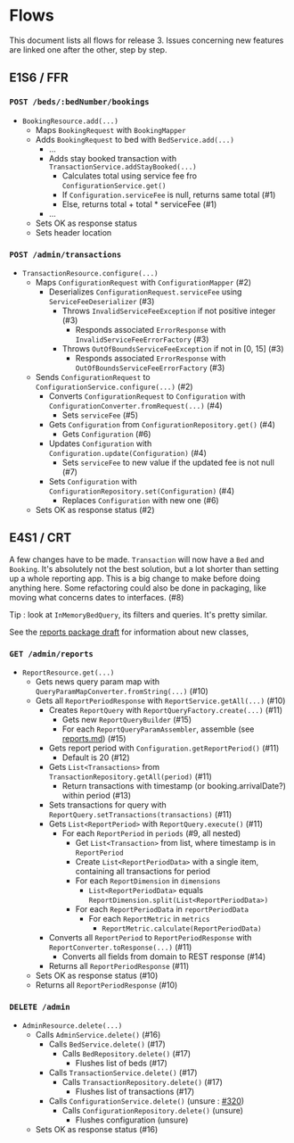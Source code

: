 # Flows

This document lists all flows for release 3. Issues concerning new features are linked one after the other, step by step.

## E1S6 / FFR

### `POST /beds/:bedNumber/bookings`
- `BookingResource.add(...)`
  - Maps `BookingRequest` with `BookingMapper`
  - Adds `BookingRequest` to bed with `BedService.add(...)`
    - ...
    - Adds stay booked transaction with `TransactionService.addStayBooked(...)`
      - Calculates total using service fee fro `ConfigurationService.get()`
      - If `Configuration.serviceFee` is null, returns same total (#1)
      - Else, returns total + total * serviceFee (#1)
    - ...
  - Sets OK as response status
  - Sets header location

### `POST /admin/transactions`
- `TransactionResource.configure(...)`
  - Maps `ConfigurationRequest` with `ConfigurationMapper` (#2)
    - Deserializes `ConfigurationRequest.serviceFee` using `ServiceFeeDeserializer` (#3)
      - Throws `InvalidServiceFeeException` if not positive integer (#3)
        - Responds associated `ErrorResponse` with `InvalidServiceFeeErrorFactory` (#3)
      - Throws `OutOfBoundsServiceFeeException` if not in [0, 15] (#3)
        - Responds associated `ErrorResponse` with `OutOfBoundsServiceFeeErrorFactory` (#3)
  - Sends `ConfigurationRequest` to `ConfigurationService.configure(...)` (#2)
      - Converts `ConfigurationRequest` to `Configuration` with `ConfigurationConverter.fromRequest(...)` (#4)
        - Sets `serviceFee` (#5)
      - Gets `Configuration` from `ConfigurationRepository.get()` (#4)
        - Gets `Configuration` (#6)
      - Updates `Configuration` with `Configuration.update(Configuration)` (#4)
        - Sets `serviceFee` to new value if the updated fee is not null (#7)
      - Sets `Configuration` with `ConfigurationRepository.set(Configuration)` (#4)
        - Replaces `Configuration` with new one (#6)
  - Sets OK as response status (#2)
  
## E4S1 / CRT

A few changes have to be made. `Transaction` will now have a `Bed` and `Booking`. It's absolutely not the best solution, but a lot shorter than setting up a whole reporting app. This is a big change to make before doing anything here. Some refactoring could also be done in packaging, like moving what concerns dates to interfaces. (#8)

Tip : look at `InMemoryBedQuery`, its filters and queries. It's pretty similar.

See the [reports package draft](reports.md) for information about new classes,

### `GET /admin/reports`
- `ReportResource.get(...)`
  - Gets news query param map with `QueryParamMapConverter.fromString(...)` (#10)
  - Gets all `ReportPeriodResponse` with `ReportService.getAll(...)` (#10)
    - Creates `ReportQuery` with `ReportQueryFactory.create(...)` (#11)
      - Gets new `ReportQueryBuilder` (#15)
      - For each `ReportQueryParamAssembler`, assemble (see [reports.md](reports.md)) (#15)
    - Gets report period with `Configuration.getReportPeriod()` (#11)
      - Default is 20 (#12)
    - Gets `List<Transactions>` from `TransactionRepository.getAll(period)` (#11)
      - Return transactions with timestamp (or booking.arrivalDate?) within period (#13)
    - Sets transactions for query with `ReportQuery.setTransactions(transactions)` (#11)
    - Gets `List<ReportPeriod>` with `ReportQuery.execute()` (#11)
      - For each `ReportPeriod` in `periods`  (#9, all nested)
        - Get `List<Transaction>` from list, where timestamp is in `ReportPeriod`
        - Create `List<ReportPeriodData>` with a single item, containing all transactions for period
        - For each `ReportDimension` in `dimensions`
          - `List<ReportPeriodData>` equals `ReportDimension.split(List<ReportPeriodData>)`
        - For each `ReportPeriodData` in `reportPeriodData`
            - For each `ReportMetric` in `metrics`
              - `ReportMetric.calculate(ReportPeriodData)`
    - Converts all `ReportPeriod` to `ReportPeriodResponse` with `ReportConverter.toResponse(...)` (#11)
      - Converts all fields from domain to REST response (#14)
    - Returns all `ReportPeriodResponse` (#11)
  - Sets OK as response status (#10)
  - Returns all `ReportPeriodResponse` (#10)
  
### `DELETE /admin`
- `AdminResource.delete(...)`
  - Calls `AdminService.delete()` (#16)
      - Calls `BedService.delete()` (#17)
          - Calls `BedRepository.delete()` (#17)
              - Flushes list of beds (#17)
      - Calls `TransactionService.delete()` (#17)
          - Calls `TransactionRepository.delete()` (#17)
              - Flushes list of transactions (#17)
      - Calls `ConfigurationService.delete()` (unsure : [#320](https://github.com/glo2003/glo2003-h2020-eq08/issues/320))
          - Calls `ConfigurationRepository.delete()` (unsure)
              - Flushes configuration (unsure)
  - Sets OK as response status (#16)

